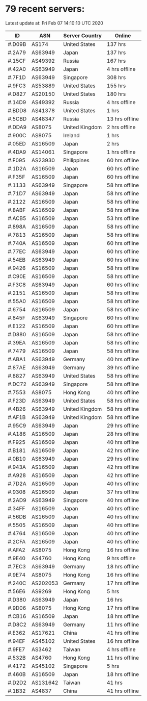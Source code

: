 # 79 recent servers:

Latest update at: Fri Feb 07 14:10:10 UTC 2020

| ID | ASN | Server Country | Online |
| -- | --- | -------------- | ------ |
| #.D09B | AS174 | United States | 137 hrs |
| #.2A79 | AS63949 | Japan | 137 hrs |
| #.15CF | AS49392 | Russia | 167 hrs |
| #.42A0 | AS63949 | Japan | 4 hrs offline |
| #.7F1D | AS63949 | Singapore | 308 hrs |
| #.9FC3 | AS53889 | United States | 155 hrs |
| #.D827 | AS20150 | United States | 180 hrs |
| #.14D9 | AS49392 | Russia | 4 hrs offline |
| #.BDD8 | AS41378 | United States | 1 hrs |
| #.5CBD | AS48347 | Russia | 13 hrs offline |
| #.DDA9 | AS8075 | United Kingdom | 2 hrs offline |
| #.900C | AS8075 | Ireland | 1 hrs |
| #.05ED | AS16509 | Japan | 2 hrs |
| #.4DA9 | AS14061 | Singapore | 1 hrs offline |
| #.F095 | AS23930 | Philippines | 60 hrs offline |
| #.1D2A | AS16509 | Japan | 60 hrs offline |
| #.F35F | AS16509 | Japan | 60 hrs offline |
| #.1133 | AS63949 | Singapore | 58 hrs offline |
| #.71D7 | AS63949 | Japan | 58 hrs offline |
| #.2122 | AS16509 | Japan | 58 hrs offline |
| #.8ABF | AS16509 | Japan | 58 hrs offline |
| #.ACB5 | AS16509 | Japan | 53 hrs offline |
| #.898A | AS16509 | Japan | 58 hrs offline |
| #.7813 | AS16509 | Japan | 58 hrs offline |
| #.740A | AS16509 | Japan | 60 hrs offline |
| #.77EC | AS63949 | Japan | 60 hrs offline |
| #.54EB | AS63949 | Japan | 60 hrs offline |
| #.9426 | AS16509 | Japan | 58 hrs offline |
| #.C90E | AS16509 | Japan | 58 hrs offline |
| #.F3C8 | AS63949 | Japan | 60 hrs offline |
| #.2151 | AS16509 | Japan | 58 hrs offline |
| #.55A0 | AS16509 | Japan | 58 hrs offline |
| #.6754 | AS16509 | Japan | 58 hrs offline |
| #.845F | AS63949 | Singapore | 60 hrs offline |
| #.E122 | AS16509 | Japan | 60 hrs offline |
| #.D880 | AS16509 | Japan | 58 hrs offline |
| #.39EA | AS16509 | Japan | 58 hrs offline |
| #.7479 | AS16509 | Japan | 58 hrs offline |
| #.ABA1 | AS63949 | Germany | 40 hrs offline |
| #.87AE | AS63949 | Germany | 39 hrs offline |
| #.8827 | AS63949 | United States | 58 hrs offline |
| #.DC72 | AS63949 | Singapore | 58 hrs offline |
| #.7553 | AS8075 | Hong Kong | 40 hrs offline |
| #.F23D | AS63949 | United States | 58 hrs offline |
| #.4B26 | AS63949 | United Kingdom | 58 hrs offline |
| #.AF1B | AS63949 | United Kingdom | 58 hrs offline |
| #.95C9 | AS63949 | Japan | 29 hrs offline |
| #.A186 | AS16509 | Japan | 28 hrs offline |
| #.F925 | AS16509 | Japan | 40 hrs offline |
| #.B181 | AS16509 | Japan | 42 hrs offline |
| #.0B10 | AS63949 | Japan | 29 hrs offline |
| #.943A | AS16509 | Japan | 42 hrs offline |
| #.A928 | AS16509 | Japan | 42 hrs offline |
| #.7D2A | AS16509 | Japan | 40 hrs offline |
| #.9308 | AS16509 | Japan | 37 hrs offline |
| #.2AD9 | AS63949 | Singapore | 40 hrs offline |
| #.34FF | AS16509 | Japan | 40 hrs offline |
| #.56DB | AS16509 | Japan | 40 hrs offline |
| #.5505 | AS16509 | Japan | 40 hrs offline |
| #.4764 | AS16509 | Japan | 40 hrs offline |
| #.2CFA | AS16509 | Japan | 40 hrs offline |
| #.AFA2 | AS8075 | Hong Kong | 16 hrs offline |
| #.9E40 | AS4760 | Hong Kong | 9 hrs offline |
| #.7EC3 | AS63949 | Germany | 18 hrs offline |
| #.9E74 | AS8075 | Hong Kong | 16 hrs offline |
| #.240C | AS202053 | Germany | 17 hrs offline |
| #.56E6 | AS9269 | Hong Kong | 5 hrs |
| #.D380 | AS63949 | Japan | 16 hrs |
| #.9D06 | AS8075 | Hong Kong | 17 hrs offline |
| #.CB16 | AS16509 | Japan | 18 hrs offline |
| #.D8C2 | AS63949 | Germany | 11 hrs offline |
| #.E362 | AS17621 | China | 41 hrs offline |
| #.94EF | AS45102 | United States | 16 hrs offline |
| #.9FE7 | AS3462 | Taiwan | 4 hrs offline |
| #.532B | AS4760 | Hong Kong | 11 hrs offline |
| #.4172 | AS45102 | Singapore | 5 hrs |
| #.460B | AS16509 | Japan | 18 hrs offline |
| #.D2D2 | AS131642 | Taiwan | 41 hrs |
| #.1B32 | AS4837 | China | 41 hrs offline |

